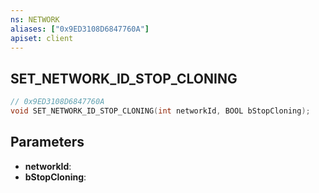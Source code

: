 ```yaml
---
ns: NETWORK
aliases: ["0x9ED3108D6847760A"]
apiset: client
---
```

## SET_NETWORK_ID_STOP_CLONING

```c
// 0x9ED3108D6847760A
void SET_NETWORK_ID_STOP_CLONING(int networkId, BOOL bStopCloning);
```


## Parameters
* **networkId**:
* **bStopCloning**: